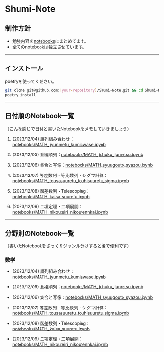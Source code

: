 # Shumi-Note

## 制作方針

* 勉強内容を[notebooks](notebooks/)にまとめてます。
* 全てのnotebookは独立させています。

---

## インストール

poetryを使ってください。

```bash
git clone git@github.com:[your-repository]/Shumi-Note.git && cd Shumi-Note
poetry install
```
---

## 日付順のNotebook一覧

（こんな感じで日付と書いたNotebookをメモしていきましょう）

1. (2023/12/04) 順列組み合わせ：[notebooks/MATH_jyunnretu_kumiawase.ipynb](notebooks/MATH_juhuku_junretsu.ipynb)

2. (2023/12/05) 重複順列：[notebooks/MATH_juhuku_junretsu.ipynb](notebooks/MATH_juhuku_junretsu.ipynb)

3. (2023/12/06) 集合と写像：[notebooks/MATH_syuugouto_syazou.ipynb](notebooks/MATH_juhuku_junretsu.ipynb)

4. (2023/12/07) 等差数列・等比数列・シグマ計算：[notebooks/MATH_tousasuuretu_touhisuuretu_sigma.ipynb](notebooks/MATH_juhuku_junretsu.ipynb)

5. (2023/12/08) 階差数列・Telescoping：[notebooks/MATH_kaisa_suuretu.ipynb](notebooks/MATH_juhuku_junretsu.ipynb)

6. (2023/12/09) 二項定理・二項展開：[notebooks/MATH_nikouteiri_nikoutennkai.ipynb](notebooks/MATH_juhuku_junretsu.ipynb)
---

## 分野別のNotebook一覧

（書いたNotebookをざっくりジャンル分けすると後で便利です）


### 数学
* (2023/12/04) 順列組み合わせ：[notebooks/MATH_jyunnretu_kumiawase.ipynb](notebooks/MATH_juhuku_junretsu.ipynb)

* (2023/12/05) 重複順列：[notebooks/MATH_juhuku_junretsu.ipynb](notebooks/MATH_juhuku_junretsu.ipynb)

* (2023/12/06) 集合と写像：[notebooks/MATH_syuugouto_syazou.ipynb](notebooks/MATH_juhuku_junretsu.ipynb)

* (2023/12/07) 等差数列・等比数列・シグマ計算：[notebooks/MATH_tousasuuretu_touhisuuretu_sigma.ipynb](notebooks/MATH_juhuku_junretsu.ipynb)

* (2023/12/08) 階差数列・Telescoping：[notebooks/MATH_kaisa_suuretu.ipynb](notebooks/MATH_juhuku_junretsu.ipynb)

* (2023/12/09) 二項定理・二項展開：[notebooks/MATH_nikouteiri_nikoutennkai.ipynb](notebooks/MATH_juhuku_junretsu.ipynb)